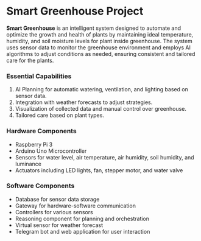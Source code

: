 # Smart Greenhouse Project

**Smart Greenhouse** is an intelligent system designed to automate and optimize the growth and health of plants by maintaining ideal temperature, humidity, and soil moisture levels for plant inside greenhouse. The system uses sensor data to monitor the greenhouse environment and employs AI algorithms to adjust conditions as needed, ensuring consistent and tailored care for the plants.

### Essential Capabilities
1. AI Planning for automatic watering, ventilation, and lighting based on sensor data.
2. Integration with weather forecasts to adjust strategies.
3. Visualization of collected data and manual control over greenhouse.
4. Tailored care based on plant types.

### Hardware Components
- Raspberry Pi 3
- Arduino Uno Microcontroller
- Sensors for water level, air temperature, air humidity, soil humidity, and luminance
- Actuators including LED lights, fan, stepper motor, and water valve

### Software Components
- Database for sensor data storage
- Gateway for hardware-software communication
- Controllers for various sensors
- Reasoning component for planning and orchestration
- Virtual sensor for weather forecast
- Telegram bot and web application for user interaction